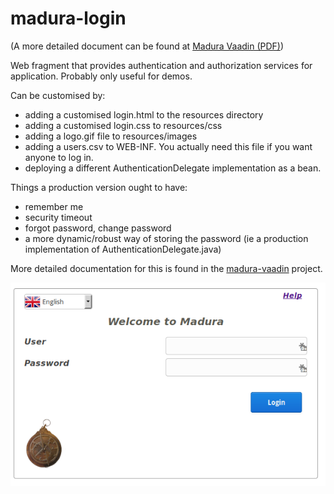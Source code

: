 madura-login
==

(A more detailed document can be found at [Madura Vaadin (PDF)](http://www.madurasoftware.com/madura-vaadin.pdf)) 

Web fragment that provides authentication and authorization services for application.
Probably only useful for demos.

Can be customised by:

 * adding a customised login.html to the resources directory
 * adding a customised login.css to resources/css
 * adding a logo.gif file to resources/images
 * adding a users.csv to WEB-INF. You actually need this file if you want anyone to log in.
 * deploying a different AuthenticationDelegate implementation as a bean.
 
Things a production version ought to have:

 * remember me
 * security timeout
 * forgot password, change password
 * a more dynamic/robust way of storing the password (ie a production implementation of AuthenticationDelegate.java)
  
More detailed documentation for this is found in the [madura-vaadin](../madura-vaadin/README.md) project.

![Default login screen](../madura-vaadin/docs/images/Login.png)